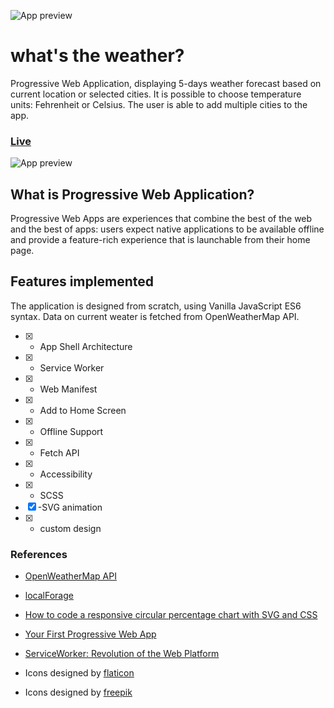 ![App preview](https://image.ibb.co/mbrshK/apple_120.png)
# what's the weather?
Progressive Web Application, displaying 5-days weather forecast based on current location or selected cities. It is possible to choose temperature units: Fehrenheit or Celsius. The user is able to add multiple cities to the app.

### [Live](https://usjulija.github.io/PWAweaterApp/)

![App preview](https://preview.ibb.co/hBTi6e/preview.jpg)

## What is Progressive Web Application?
Progressive Web Apps are experiences that combine the best of the web and the best of apps: users expect native applications to be available offline and provide a feature-rich experience that is launchable from their home page.

## Features implemented
The application is designed from scratch, using Vanilla JavaScript ES6 syntax. Data on current weater is fetched from OpenWeatherMap API.
- [x] - App Shell Architecture
- [x] - Service Worker
- [x] - Web Manifest
- [x] - Add to Home Screen
- [x] - Offline Support
- [x] - Fetch API
- [x] - Accessibility
- [x] - SCSS
- [x] -SVG animation
- [x] - custom design

### References
* [OpenWeatherMap API](https://openweathermap.org/)
* [localForage](https://localforage.github.io/localForage/)

* [How to code a responsive circular percentage chart with SVG and CSS](https://medium.com/@pppped/how-to-code-a-responsive-circular-percentage-chart-with-svg-and-css-3632f8cd7705)
* [Your First Progressive Web App](https://developers.google.com/web/fundamentals/codelabs/your-first-pwapp/)
* [ServiceWorker: Revolution of the Web Platform](https://ponyfoo.com/articles/serviceworker-revolution)

* Icons designed by [flaticon](https://www.flaticon.com/)
* Icons designed by [freepik](https://www.flaticon.com/)
